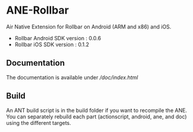 ANE-Rollbar
===========

Air Native Extension for Rollbar on Android (ARM and x86) and iOS.

 - Rollbar Android SDK version : 0.0.6
 - Rollbar iOS SDK version : 0.1.2

Documentation
----------

The documentation is available under */doc/index.html*

Build
-----

An ANT build script is in the build folder if you want to recompile the ANE. You can separately rebuild each part (actionscript, android, ane, and doc) using the different targets.